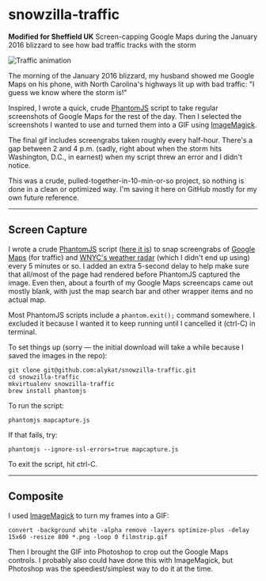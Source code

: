 # snowzilla-traffic

**Modified for Sheffield UK**
Screen-capping Google Maps during the January 2016 blizzard to see how bad traffic tracks with the storm

<img src="frames/traffic.gif" alt="Traffic animation" />

The morning of the January 2016 blizzard, my husband showed me Google Maps on his phone, with North Carolina's highways lit up with bad traffic: "I guess we know where the storm is!"

Inspired, I wrote a quick, crude [PhantomJS](http://phantomjs.org) script to take regular screenshots of Google Maps for the rest of the day. Then I selected the screenshots I wanted to use and turned them into a GIF using [ImageMagick](http://www.imagemagick.org/script/convert.php).

The final gif includes screengrabs taken roughly every half-hour. There's a gap between 2 and 4 p.m. (sadly, right about when the storm hits Washington, D.C., in earnest) when my script threw an error and I didn't notice.

This was a crude, pulled-together-in-10-min-or-so project, so nothing is done in a clean or optimized way. I'm saving it here on GitHub mostly for my own future reference.

----------

## Screen Capture

I wrote a crude [PhantomJS](http://phantomjs.org/screen-capture.html) script ([here it is](mapcapture.js)) to snap screengrabs of [Google Maps](https://www.google.com/maps/@38.6337794,-76.8123652,6z/data=!5m1!1e1) (for traffic) and [WNYC's weather radar](http://project.wnyc.org/storm-radar/) (which I didn't end up using) every 5 minutes or so. I added an extra 5-second delay to help make sure that all/most of the page had rendered before PhantomJS captured the image. Even then, about a fourth of my Google Maps screencaps came out mostly blank, with just the map search bar and other wrapper items and no actual map.

Most PhantomJS scripts include a `phantom.exit();` command somewhere. I excluded it because I wanted it to keep running until I cancelled it (ctrl-C) in terminal.

To set things up (sorry &mdash; the initial download will take a while because I saved the images in the repo):

```
git clone git@github.com:alykat/snowzilla-traffic.git
cd snowzilla-traffic
mkvirtualenv snowzilla-traffic
brew install phantomjs
```

To run the script:

```
phantomjs mapcapture.js
```

If that fails, try:

```
phantomjs --ignore-ssl-errors=true mapcapture.js
```

To exit the script, hit ctrl-C.

----------

## Composite

I used [ImageMagick](http://www.imagemagick.org/script/convert.php) to turn my frames into a GIF:

```
convert -background white -alpha remove -layers optimize-plus -delay 15x60 -resize 800 *.png -loop 0 filmstrip.gif
```

Then I brought the GIF into Photoshop to crop out the Google Maps controls. I probably also could have done this with ImageMagick, but Photoshop was the speediest/simplest way to do it at the time.
